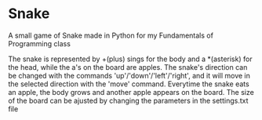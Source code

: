 # Snake
A small game of Snake made in Python for my Fundamentals of Programming class

The snake is represented by +(plus) sings for the body and a *(asterisk) for the head, while the a's on the board are apples.
The snake's direction can be changed with the commands 'up'/'down'/'left'/'right', and it will move in the selected direction with the 'move' command.
Everytime the snake eats an apple, the body grows and another apple appears on the board. 
The size of the board can be ajusted by changing the parameters in the settings.txt file
